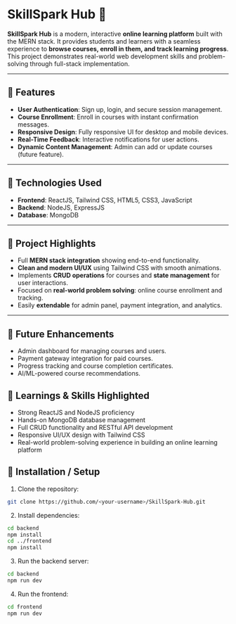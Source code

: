 # SkillSpark Hub 🚀

**SkillSpark Hub** is a modern, interactive **online learning platform** built with the MERN stack. It provides students and learners with a seamless experience to **browse courses, enroll in them, and track learning progress**. This project demonstrates real-world web development skills and problem-solving through full-stack implementation.

---

## 🔹 Features

- **User Authentication**: Sign up, login, and secure session management.  
- **Course Enrollment**: Enroll in courses with instant confirmation messages.  
- **Responsive Design**: Fully responsive UI for desktop and mobile devices.  
- **Real-Time Feedback**: Interactive notifications for user actions.  
- **Dynamic Content Management**: Admin can add or update courses (future feature).  

---

## 🔹 Technologies Used

- **Frontend**: ReactJS, Tailwind CSS, HTML5, CSS3, JavaScript  
- **Backend**: NodeJS, ExpressJS  
- **Database**: MongoDB  

---

## 🔹 Project Highlights

- Full **MERN stack integration** showing end-to-end functionality.  
- **Clean and modern UI/UX** using Tailwind CSS with smooth animations.  
- Implements **CRUD operations** for courses and **state management** for user interactions.  
- Focused on **real-world problem solving**: online course enrollment and tracking.  
- Easily **extendable** for admin panel, payment integration, and analytics.  

---

## 🔹 Future Enhancements

- Admin dashboard for managing courses and users.
- Payment gateway integration for paid courses.
- Progress tracking and course completion certificates.
- AI/ML-powered course recommendations.

## 🔹 Learnings & Skills Highlighted

- Strong ReactJS and NodeJS proficiency
- Hands-on MongoDB database management
- Full CRUD functionality and RESTful API development
- Responsive UI/UX design with Tailwind CSS
- Real-world problem-solving experience in building an online learning platform

## 🔹 Installation / Setup

1. Clone the repository:  
```bash
git clone https://github.com/<your-username>/SkillSpark-Hub.git

```
2. Install dependencies:
```bash
cd backend
npm install
cd ../frontend
npm install
```
3. Run the backend server:
```bash
cd backend
npm run dev
```
4. Run the frontend:
```bash
cd frontend
npm run dev
```


